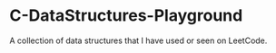 # C-DataStructures-Playground
A collection of data structures that I have used or seen on LeetCode.
